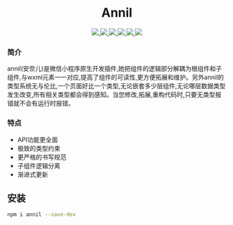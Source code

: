 <h1 align="center">Annil</h1>

<p align="center">
<a href="https://www.npmjs.com/package/annil" >
 <img src="https://img.shields.io/npm/v/annil?style=flat"/>
</a>
<a href="https://github.com/missannil/annil/blob/main/.github/workflows/test.yml" >
 <img src="https://github.com/missannil/annil/actions/workflows/test.yml/badge.svg?branch=miss"/>
 </a>
<a href="https://github.com/missannil/annil/blob/main/.github/workflows/release-please.yml" >
 <img src="https://github.com/missannil/annil/actions/workflows/release-please.yml/badge.svg?branch=main"/>
 </a>
<a href="https://github.com/missannil/annil/blob/main/LICENSE" >
 <img src="https://img.shields.io/github/license/missannil/annil"/>
 </a>
<a href="https://codecov.io/gh/missannil/annil" >
 <img src="https://codecov.io/gh/missannil/annil/graph/badge.svg?token=4CFCHGST79"/>
 </a>
<a href="https://www.npmjs.com/package/annil" >
<img src="https://img.shields.io/npm/dependency-version/annil/dev/typescript"/>
</a>
</p>

### 简介

annil(安奈儿)是微信小程序原生开发插件,她把组件的逻辑部分解耦为根组件和子组件,与wxml元素一一对应,提高了组件的可读性,更方便拓展和维护。另外annil的类型系统无与伦比,一个页面好比一个类型,无论嵌套多少层组件,无论哪层数据类型发生改变,所有相关类型都会得到感知。当您修改,拓展,重构代码时,只要无类型报错就不会有运行时报错。

### 特点

- API功能更全面
- 极致的类型约束
- 更严格的书写规范
- 子组件逻辑分离
- 渐进式更新

## 安装

```bash
npm i annil --save-dev
```
